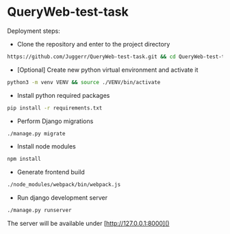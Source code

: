 # QueryWeb-test-task

Deployment steps:
* Clone the repository and enter to the project directory
```bash
https://github.com/Juggerr/QueryWeb-test-task.git && cd QueryWeb-test-task
```
* [Optional] Create new python virtual environment and activate it
```bash
python3 -m venv VENV && source ./VENV/bin/activate
```
* Install python required packages
```bash
pip install -r requirements.txt
```
* Perform Django migrations
```bash
./manage.py migrate
```
* Install node modules
```bash
npm install
```
* Generate frontend build
```bash
./node_modules/webpack/bin/webpack.js
```
* Run django development server
```bash
./manage.py runserver
```
The server will be available under [http://127.0.0.1:8000]()